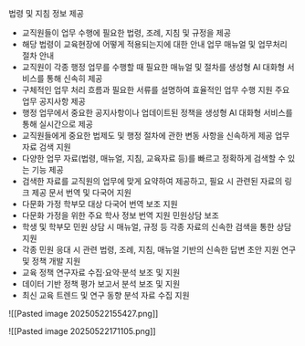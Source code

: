 법령 및 지침 정보 제공
- 교직원들이 업무 수행에 필요한 법령, 조례, 지침 및 규정을 제공
- 해당 법령이 교육현장에 어떻게 적용되는지에 대한 안내
업무 매뉴얼 및 업무처리 절차 안내
- 교직원이 각종 행정 업무를 수행할 때 필요한 매뉴얼 및 절차를 생성형 AI 대화형 서비스를 통해 신속히 제공
- 구체적인 업무 처리 흐름과 필요한 서류를 설명하여 효율적인 업무 수행 지원
주요 업무 공지사항 제공
- 행정 업무에서 중요한 공지사항이나 업데이트된 정책을 생성형 AI 대화형 서비스를 통해 실시간으로 제공
- 교직원들에게 중요한 법제도 및 행정 절차에 관한 변동 사항을 신속하게 제공
업무 자료 검색 지원
- 다양한 업무 자료(법령, 매뉴얼, 지침, 교육자료 등)를 빠르고 정확하게 검색할 수 있는 기능 제공
- 검색한 자료를 교직원의 업무에 맞게 요약하여 제공하고, 필요 시 관련된 자료의 링크 제공
문서 번역 및 다국어 지원
- 다문화 가정 학부모 대상 다국어 번역 보조 지원
- 다문화 가정을 위한 주요 학사 정보 번역 지원
민원상담 보조
- 학생 및 학부모 민원 상담 시 매뉴얼, 규정 등 각종 자료의 신속한 검색을 통한 상담 지원
- 각종 민원 응대 시 관련 법령, 조례, 지침, 매뉴얼 기반의 신속한 답변 초안 지원
연구 및 정책 개발 지원
- 교육 정책 연구자료 수집·요약·분석 보조 및 지원
- 데이터 기반 정책 평가 보고서 분석 보조 및 지원
- 최신 교육 트렌드 및 연구 동향 분석 자료 수집 지원

![[Pasted image 20250522155427.png]]


![[Pasted image 20250522171105.png]]